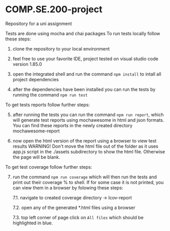 # COMP.SE.200-project

Repository for a uni assignment

Tests are done using mocha and chai packages
To run tests locally follow these steps:

1. clone the repository to your local environment

2. feel free to use your favorite IDE, project tested on visual studio code version 1.85.0

3. open the integrated shell and run the command `npm install` to intall all project dependencies

4. after the dependencies have been installed you can run the tests by running the command `npm run test`

To get tests reports follow further steps:

5. after running the tests you can run the command `npm run report`, which will generate test reports using mochawesome in html and json formats. You can find these reports in the newly created directory mochawesome-report

6. now open the html version of the report using a browser to view test results
   WARNING! Don't move the html file out of the folder as it uses app.js script in the ./assets subdirectory to show the html file. Otherwise the page will be blank.

To get test coverage follow further steps:

7. run the command `npm run coverage` which will then run the tests and print out their coverage % to shell. If for some case it is not printed, you can view them in a browser by folowing these steps:
   
   7.1. navigate to created coverage directory -> lcov-report
   
   7.2. open any of the generated \*.html files using a browser
   
   7.3. top left corner of page click on `All files` which should be highlighted in blue.
